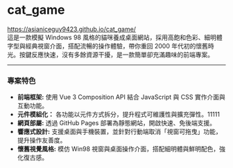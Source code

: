 # cat_game
https://asianiceguy9423.github.io/cat_game/
<br>
這是一款模擬 Windows 98 風格的貓咪養成桌面網站，採用高飽和色彩、細明體字型與經典視窗介面，搭配流暢的操作體驗，帶你重回 2000 年代初的懷舊時光。按鍵反應快速，沒有多餘資源干擾，是一款簡單卻充滿趣味的前端專案。
<hr>

### 專案特色
- **前端框架:** 使用 Vue 3 Composition API 結合 JavaScript 與 CSS 實作介面與互動功能。
- **元件模組化：** 各功能以元件方式拆分，提升程式可維護性與擴充彈性。11111
- **網頁部屬:** 透過 GitHub Pages 部署為靜態網站，開啟快速、免後端支援。
- **響應式設計:** 支援桌面與手機裝置，並針對行動端取消「視窗可拖曳」功能，提升操作友善度。
- **懷舊視覺風格:** 模仿 Win98 視窗與桌面操作介面，搭配細明體與鮮明配色，強化復古感。


